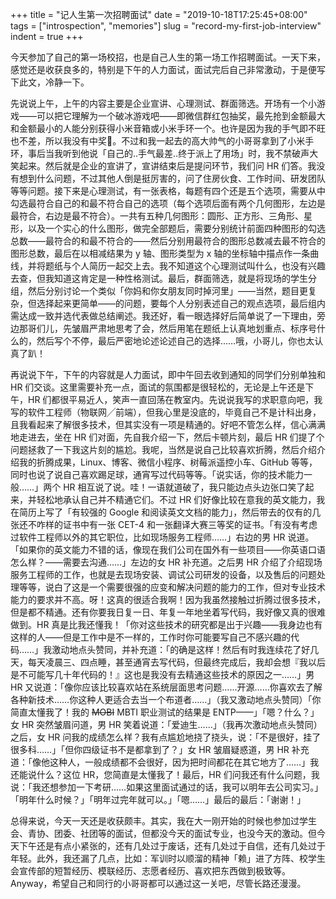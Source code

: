 +++
title = "记人生第一次招聘面试"
date = "2019-10-18T17:25:45+08:00"
tags = ["introspection", "memories"]
slug = "record-my-first-job-interview"
indent = true
+++

今天参加了自己的第一场校招，也是自己人生的第一场工作招聘面试。一天下来，感觉还是收获良多的，特别是下午的人力面试，面试完后自己非常激动，于是便写下此文，冷静一下。

先说说上午，上午的内容主要是企业宣讲、心理测试、群面筛选。开场有一个小游戏——可以把它理解为一个破冰游戏吧——即微信群红包抽奖，最先抢到金额最大和金额最小的人能分别获得小米音箱或小米手环一个。也许是因为我的手气即不旺也不差，所以我没有中奖🐶。不过和我一起去的高大帅气的小哥哥拿到了小米手环，事后当我听到他说「自己的..手气最差..终于派上了用场」时，我不禁破声大笑起来。然后就是企业的宣讲了，宣讲结束后是提问环节，我们问 HR 们答。我没有想到什么问题，不过其他人倒是挺厉害的，问了住房伙食、工作时间、研发团队等等问题。接下来是心理测试，有一张表格，每题有四个还是五个选项，需要从中勾选最符合自己的和最不符合自己的选项（每个选项后面有两个几何图形，左边是最符合，右边是最不符合）。一共有五种几何图形：圆形、正方形、三角形、星形，以及一个实心的什么图形，做完全部题后，需要分别统计前面四种图形的勾选总数——最符合的和最不符合的——然后分别用最符合的图形总数减去最不符合的图形总数，最后在以相减结果为 y 轴、图形类型为 x 轴的坐标轴中描点作一条曲线，并将题纸与个人简历一起交上去。我不知道这个心理测试叫什么，也没有兴趣去查，但我知道这肯定是一种性格测试。最后，群面筛选，就是将现场的学生分组，然后分别讨论一个类似「你妈和你女朋友同时掉河里」——当然，题目更复杂，但选择起来更简单——的问题，要每个人分别表述自己的观点选项，最后组内需达成一致并选代表做总结阐述。我还好，看一眼选择好后简单说了一下理由，旁边那哥们儿，先皱眉严肃地思考了会，然后用笔在题纸上认真地划重点、标序号什么的，然后写个不停，最后严密地论述论述自己的选择……哦，小哥儿，你也太认真了趴！

再说说下午，下午的内容就是人力面试，即中午回去收到通知的同学们分别单独和 HR 们交谈。这里需要补充一点，面试的氛围都是很轻松的，无论是上午还是下午，HR 们都很平易近人，笑声一直回荡在教室内。先说说我写的求职意向吧，我写的软件工程师（物联网╱前端），但我心里是没底的，毕竟自己不是计科出身，且我看起来了解很多技术，但其实没有一项是精通的。好吧不管怎么样，信心满满地走进去，坐在 HR 们对面，先自我介绍一下，然后卡顿片刻，最后 HR 们提了个问题拯救了一下我这片刻的尴尬。我呢，当然是说自己比较喜欢折腾，然后介绍介绍我的折腾成果，Linux、博客、微信小程序、树莓派遥控小车、GitHub 等等，同时也说了说自己喜欢踢足球，通宵写过代码等等。「说实话，你的技术能力一般……」两个 HR 相互说了说。哇！一语就道破了，我只能边点头边张口笑了起来，并轻松地承认自己并不精通它们。不过 HR 们好像比较在意我的英文能力，我在简历上写了「有较强的 Google 和阅读英文文档的能力」，然后带去的仅有的几张还不咋样的证书中有一张 CET-4 和一张翻译大赛三等奖的证书。「有没有考虑过软件工程师以外的其它职位，比如现场服务工程师……」右边的男 HR 说道。「如果你的英文能力不错的话，像现在我们公司在国外有一些项目——你英语口语怎么样？——需要去沟通……」左边的女 HR 补充道。之后男 HR 介绍了介绍现场服务工程师的工作，也就是去现场安装、调试公司研发的设备，以及售后的问题处理等等，说白了这是一个需要很强的应变和解决问题的能力的工作，但对专业技术能力的要求并不高。呀！这真的很适合我啊！因为我虽然接触过折腾过很多技术，但是都不精通。还有你要我日复一日、年复一年地坐着写代码，我好像又真的很难做到。HR 真是比我还懂我！「你对这些技术的研究都是出于兴趣——我身边也有这样的人——但是工作中是不一样的，工作时你可能要写自己不感兴趣的代码……」我激动地点头赞同，并补充道：「的确是这样！然后有时我连续花了好几天，每天凌晨三、四点睡，甚至通宵去写代码，但最终完成后，我却会想『我以后是不可能写几十年代码的！』这也是我没有去精通这些技术的原因之一……」男 HR 又说道：「像你应该比较喜欢站在系统层面思考问题……开源……你喜欢去了解各种新技术……你这种人更适合去当一个布道者……」（我又激动地点头赞同）「你简直太懂我了！我的 ~~MOBI~~ MBTI 职业测试的结果是 ENTP——」「嗯？什么？」女 HR 突然皱眉问道，男 HR 笑着说道：「爱迪生……」（我再次激动地点头赞同）之后，女 HR 问我的成绩怎么样？我有点尴尬地挠了挠头，说：「不是很好，挂了很多科……」「但你四级证书不是都拿到了？」女 HR 皱眉疑惑道，男 HR 补充道：「像他这种人，一般成绩都不会很好，因为把时间都花在其它地方了……」我还能说什么？这位 HR，您简直是太懂我了！最后，HR 们问我还有什么问题，我说：「我还想参加一下考研……如果这里面试通过的话，我可以明年去公司实习。」「明年什么时候？」「明年过完年就可以。」「嗯……」最后的最后：「谢谢！」

总得来说，今天一天还是收获颇丰。其实，我在大一刚开始的时候也参加过学生会、青协、团委、社团等的面试，但都没今天的面试专业，也没今天的激动。但今天下午还是有点小紧张的，还有几处过于废话，还有几处过于自信，还有几处过于年轻。此外，我还漏了几点，比如：军训时以顺溜的精神「赖」进了方阵、校学生会宣传部的短暂经历、模联经历、志愿者经历、喜欢把东西做到极致等。Anyway，希望自己和同行的小哥哥都可以通过这一关吧，尽管长路还漫漫。
